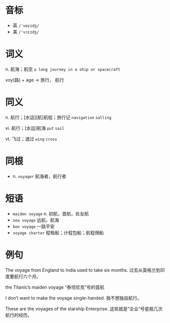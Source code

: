 # 音标

- 英 `/'vɒɪɪdʒ/`
- 美 `/'vɔɪɪdʒ/`

# 词义

n. 航海；航空
`a long journey in a ship or spacecraft`



voy(路) + age → 旅行， 航行

# 同义

n. 航行；[水运][航]航程；旅行记
`navigation` `salling`

vi. 航行；[水运]航海
`put` `sail`

vt. 飞过；渡过
`wing` `cross`

# 同根

- n. `voyager` 航海者，航行者

# 短语

- `maiden voyage` n. 初航，首航，处女航
- `sea voyage` 远航，航海
- `bon voyage` 一路平安
- `voyage charter` 程租船；计程包船；航程佣船

# 例句

The voyage from England to India used to take six months.
过去从英格兰到印度要航行六个月。

the Titanic’s maiden voyage 
“泰坦尼克”号的首航

I don’t want to make the voyage single-handed.
我不想独自航行。

These are the voyages of the starship Enterprise.
这些就是“企业”号星舰几次航行的经历。


